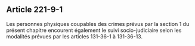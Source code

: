 Article 221-9-1
----
Les personnes physiques coupables des crimes prévus par la section 1 du présent
chapitre encourent également le suivi socio-judiciaire selon les modalités
prévues par les articles 131-36-1 à 131-36-13.
